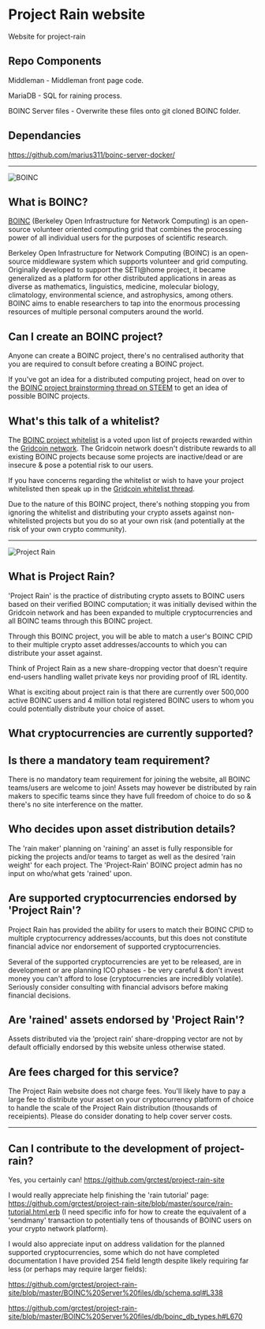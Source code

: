 # Project Rain website
Website for project-rain

## Repo Components
Middleman - Middleman front page code.

MariaDB - SQL for raining process.

BOINC Server files - Overwrite these files onto git cloned BOINC folder.

## Dependancies
https://github.com/marius311/boinc-server-docker/

---------

![BOINC](https://i.imgur.com/Wy4UOYL.png)

## What is BOINC?
[BOINC](https://boinc.berkeley.edu/) (Berkeley Open Infrastructure for Network Computing) is an open-source volunteer oriented computing grid that combines the processing power of all individual users for the purposes of scientific research.

Berkeley Open Infrastructure for Network Computing (BOINC) is an open-source middleware system which supports volunteer and grid computing. Originally developed to support the SETI@home project, it became generalized as a platform for other distributed applications in areas as diverse as mathematics, linguistics, medicine, molecular biology, climatology, environmental science, and astrophysics, among others. BOINC aims to enable researchers to tap into the enormous processing resources of multiple personal computers around the world.

## Can I create an BOINC project?
Anyone can create a BOINC project, there's no centralised authority that you are required to consult before creating a BOINC project.

If you've got an idea for a distributed computing project, head on over to the [BOINC project brainstorming thread on STEEM](https://steemit.com/gridcoin/@cm-steem/brainstorming-new-boinc-projects-anyone-can-create-a-project-and-reward-their-users-with-gridcoin) to get an idea of possible BOINC projects.

## What's this talk of a whitelist?
The [BOINC project whitelist](https://www.gridcoin.us/Guides/whitelist.htm) is a voted upon list of projects rewarded within the [Gridcoin network](https://www.gridcoin.us). The Gridcoin network doesn't distribute rewards to all existing BOINC projects because some projects are inactive/dead or are insecure & pose a potential risk to our users.

If you have concerns regarding the whitelist or wish to have your project whitelisted then speak up in the <a href="https://cryptocointalk.com/topic/29841-discussion-boinc-whitelist-monitoring/">Gridcoin whitelist thread</a>.

Due to the nature of this BOINC project, there's nothing stopping you from ignoring the whitelist and distributing your crypto assets against non-whitelisted projects but you do so at your own risk (and potentially at the risk of your own crypto community).

----------

![Project Rain](https://i.imgur.com/wTQKNRh.png)

## What is Project Rain?
'Project Rain' is the practice of distributing crypto assets to BOINC users based on their verified BOINC computation; it was initially devised within the Gridcoin network and has been expanded to multiple cryptocurrencies and all BOINC teams through this BOINC project.

Through this BOINC project, you will be able to match a user's BOINC CPID to their multiple crypto asset addresses/accounts to which you can distribute your asset against.

Think of Project Rain as a new share-dropping vector that doesn't require end-users handling wallet private keys nor providing proof of IRL identity.

What is exciting about project rain is that there are currently over 500,000 active BOINC users and 4 million total registered BOINC users to whom you could potentially distribute your choice of asset.

## What cryptocurrencies are currently supported?


## Is there a mandatory team requirement?
There is no mandatory team requirement for joining the website, all BOINC teams/users are welcome to join!
Assets may however be distributed by rain makers to specific teams since they have full freedom of choice to do so & there's no site interference on the matter.

## Who decides upon asset distribution details?
The 'rain maker' planning on 'raining' an asset is fully responsible for picking the projects and/or teams to target as well as the desired 'rain weight' for each project. The 'Project-Rain' BOINC project admin has no input on who/what gets 'rained' upon.

## Are supported cryptocurrencies endorsed by 'Project Rain'?
Project Rain has provided the ability for users to match their BOINC CPID to multiple cryptocurrency addresses/accounts, but this does not constitute financial advice nor endorsement of supported cryptocurrencies. 

Several of the supported cryptocurrencies are yet to be released, are in development or are planning ICO phases - be very careful & don't invest money you can't afford to lose (cryptocurrencies are incredibly volatile). Seriously consider consulting with financial advisors before making financial decisions.

## Are 'rained' assets endorsed by 'Project Rain'?
Assets distributed via the ‘project rain’ share-dropping vector are not by default officially endorsed by this website unless otherwise stated.

## Are fees charged for this service?
The Project Rain website does not charge fees. You'll likely have to pay a large fee to distribute your asset on your cryptocurrency platform of choice to handle the scale of the Project Rain distribution (thousands of receipients). Please do consider donating to help cover server costs.

------------------

## Can I contribute to the development of project-rain?
Yes, you certainly can! https://github.com/grctest/project-rain-site

I would really appreciate help finishing the 'rain tutorial' page: https://github.com/grctest/project-rain-site/blob/master/source/rain-tutorial.html.erb (I need specific info for how to create the equivalent of a 'sendmany' transaction to potentially tens of thousands of BOINC users on your crypto network platform).

I would also appreciate input on address validation for the planned supported cryptocurrencies, some which do not have completed documentation I have provided 254 field length despite likely requiring far less (or perhaps may require larger fields):

https://github.com/grctest/project-rain-site/blob/master/BOINC%20Server%20files/db/schema.sql#L338

https://github.com/grctest/project-rain-site/blob/master/BOINC%20Server%20files/db/boinc_db_types.h#L670